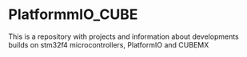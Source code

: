 # PlatformmIO_CUBE
This is a repository with projects and information about developments builds on stm32f4 microcontrollers, PlatformIO and CUBEMX
